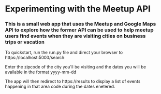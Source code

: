 # Experimenting with the Meetup API

### This is a small web app that uses the Meetup and Google Maps API to explore how the former API can be used to help meetup users find events when they are visiting cities on business trips or vacation

To quickstart, run the run.py file and direct your browser to https://localhost:5000/search

Enter the zipcode of the city you'll be visiting and the dates you will be available in the format yyyy-mm-dd

The app will then redirect to https://results to display a list of events happening in that area code during the dates enetered.